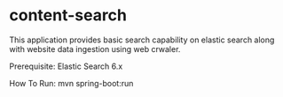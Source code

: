 # content-search
This application provides basic search capability on elastic search along with website data ingestion using web crwaler. 

Prerequisite: Elastic Search 6.x

How To Run:
mvn spring-boot:run
